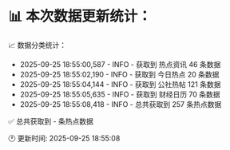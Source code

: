 📊 本次数据更新统计：
==========================

📈 数据分类统计：
- 2025-09-25 18:55:00,587 - INFO - 获取到 热点资讯 46 条数据
- 2025-09-25 18:55:02,190 - INFO - 获取到 今日热点 20 条数据
- 2025-09-25 18:55:04,144 - INFO - 获取到 公社热帖 121 条数据
- 2025-09-25 18:55:05,635 - INFO - 获取到 财经日历 70 条数据
- 2025-09-25 18:55:08,418 - INFO - 总共获取到 257 条热点数据

✅ 总共获取到 - 条热点数据

🕐 更新时间: 2025-09-25 18:55:08
